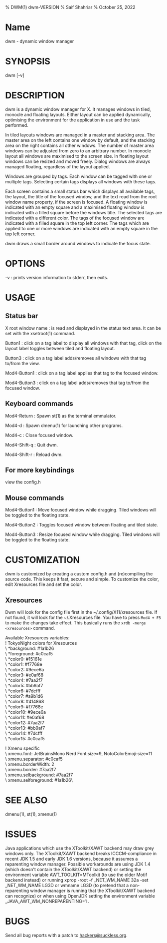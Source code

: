 % DWM(1) dwm-VERSION
% Saif Shahriar
% October 25, 2022



# Name
dwm - dynamic window manager



# SYNOPSIS
dwm [-v]



# DESCRIPTION
dwm is a dynamic window manager for X. It manages windows in tiled, monocle
and floating layouts. Either layout can be applied dynamically, optimising the
environment for the application in use and the task performed.

In tiled layouts windows are managed in a master and stacking area. The master
area on the left contains one window by default, and the stacking area on the
right contains all other windows. The number of master area windows can be
adjusted from zero to an arbitrary number. In monocle layout all windows are
maximised to the screen size. In floating layout windows can be resized and
moved freely. Dialog windows are always managed floating, regardless of the
layout applied.

Windows are grouped by tags. Each window can be tagged with one or multiple
tags. Selecting certain tags displays all windows with these tags.

Each screen contains a small status bar which displays all available tags, the
layout, the title of the focused window, and the text read from the root window
name property, if the screen is focused. A floating window is indicated with an
empty square and a maximised floating window is indicated with a filled square
before the windows title.  The selected tags are indicated with a different
color. The tags of the focused window are indicated with a filled square in the
top left corner.  The tags which are applied to one or more windows are
indicated with an empty square in the top left corner.

dwm draws a small border around windows to indicate the focus state.



# OPTIONS
-v
:    prints version information to stderr, then exits.



# USAGE
## Status bar
X root window name
:    is read and displayed in the status text area. It can be set with the
xsetroot(1) command.

Button1
:    click on a tag label to display all windows with that tag, click on the layout
label toggles between tiled and floating layout.

Button3
:   click on a tag label adds/removes all windows with that tag to/from the view.

Mod4\-Button1
:   click on a tag label applies that tag to the focused window.

Mod4\-Button3
:   click on a tag label adds/removes that tag to/from the focused window.


## Keyboard commands
Mod4\-Return
:   Spawn st(1) as the terminal emmulator.

Mod4\-d
:   Spawn dmenu(1) for launching other programs.

Mod4\-c
:   Close focused window.

Mod4\-Shift\-q
:   Quit dwm.

Mod4\-Shift\-r
:   Reload dwm.



## For more keybindings
view the config.h



## Mouse commands

Mod4\-Button1
:   Move focused window while dragging. Tiled windows will be toggled to the
floating state.

Mod4\-Button2
:   Toggles focused window between floating and tiled state.

Mod4\-Button3
:   Resize focused window while dragging. Tiled windows will be toggled to the
floating state.



# CUSTOMIZATION
dwm is customized by creating a custom config.h and (re)compiling the source
code. This keeps it fast, secure and simple. To customize the color, edit
Xresources file and set the color.


## Xresources
Dwm will look for the config file first in the ~/.config/X11/xresources file.
If not found, it will look for the ~/.Xresources file. You have to press
`Mod4 + F5` to make the changes take effect. This basically runs the
`xrdb -merge <xresources>` command.

Available Xresources variables:\
\! TokyoNight colors for Xresources\
\    \*background: #1a1b26\
\    \*foreground: #c0caf5\
\    \*color0: #15161e\
\    \*color1: #f7768e\
\    \*color2: #9ece6a\
\    \*color3: #e0af68\
\    \*color4: #7aa2f7\
\    \*color5: #bb9af7\
\    \*color6: #7dcfff\
\    \*color7: #a9b1d6\
\    \*color8: #414868\
\    \*color9: #f7768e\
\    \*color10: #9ece6a\
\    \*color11: #e0af68\
\    \*color12: #7aa2f7\
\    \*color13: #bb9af7\
\    \*color14: #7dcfff\
\    \*color15: #c0caf5

\! Xmenu specific\
\    xmenu.font: JetBrainsMono Nerd Font:size=9, NotoColorEmoji:size=11\
\    xmenu.separator: #c0caf5\
\    xmenu.borderWidth: 2\
\    xmenu.border: #7aa2f7\
\    xmenu.selbackground: #7aa2f7\
\    xmenu.selforeground: #1a1b26\



# SEE ALSO
dmenu(1), st(1), xmenu(1)

# ISSUES
Java applications which use the XToolkit/XAWT backend may draw grey windows
only. The XToolkit/XAWT backend breaks ICCCM-compliance in recent JDK 1.5 and
early
JDK 1.6 versions, because it assumes a reparenting window manager. Possible
workarounds
are using JDK 1.4 (which doesn't contain the XToolkit/XAWT backend) or setting
the
environment variable
 AWT_TOOLKIT=MToolkit
(to use the older Motif backend instead) or running
 xprop -root -f _NET_WM_NAME 32a -set _NET_WM_NAME LG3D
or
 wmname LG3D
(to pretend that a non-reparenting window manager is running that the
XToolkit/XAWT backend can recognize) or when using OpenJDK setting the
environment variable
 _JAVA_AWT_WM_NONREPARENTING=1 .

# BUGS
Send all bug reports with a patch to hackers@suckless.org.

